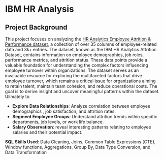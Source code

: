 # IBM HR Analysis

## Project Background

This project focuses on analyzing the [HR Analytics Employee Attrition & Performance dataset](https://www.kaggle.com/datasets/pavansubhasht/ibm-hr-analytics-attrition-dataset/data), a collection of over 35 columns of employee-related data and 3k+ entries. The dataset, known as the IBM HR Analytics Attrition Dataset, contains information on employee demographics, job roles, performance metrics, and attrition status. These data points provide a valuable foundation for understanding the complex factors influencing employee turnover within organizations. The dataset serves as an invaluable resource for exploring the multifaceted factors that drive employee turnover, which remains a critical issue for organizations aiming to retain talent, maintain team cohesion, and reduce operational costs. The goal is to derive insight and uncover meaningful patterns within the dataset. Ulimately to: 

- **Explore Data Relationships**: Analyze correlation between employee demographics , job satisfaction, and attrition rates.
- **Segment Employee Groups**: Understand attrition trends within specific departments, job levels, or work life balance.
- **Salary Observation**: reveal interesting patterns relating to employee salaries and their potential impact.

**SQL Skills Used**: Data Cleaning, Joins, Common Table Expressions (CTE), Window functions, Aggregations, Group By, Data Type Conversion, and Data Transformation



